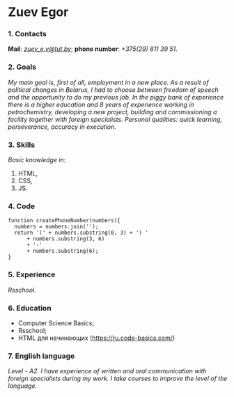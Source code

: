 # Zuev Egor
### 1. Contacts
**Mail**: *zuev_e.v@tut.by*; **phone number**: *+375(29) 811 39 51*.
### 2. Goals
*My main goal is, first of all, employment in a new place. As a result of political changes in Belarus, I had to choose between freedom of speech and the opportunity to do my previous job. In the piggy bank of experience there is a higher education and 8 years of experience working in petrochemistry, developing a new project, building and commissioning a facility together with foreign specialists. Personal qualities: quick learning, perseverance, accuracy in execution.*
### 3. Skills
*Basic knowledge in:*
1. HTML, 
1. CSS, 
1. JS.

### 4. Code
```
function createPhoneNumber(numbers){
  numbers = numbers.join('');
  return '(' + numbers.substring(0, 3) + ') ' 
      + numbers.substring(3, 6) 
      + '-' 
      + numbers.substring(6);
}
```
### 5. Experience
*Rsschool.*
### 6. Education
* Computer Science Basics;
* Rsschool;
* HTML для начинающих (https://ru.code-basics.com/)
### 7. English language
*Level - A2. I have experience of written and oral communication with foreign specialists during my work. I take courses to improve the level of the language.*
